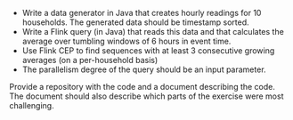 - Write a data generator in Java that creates hourly readings for 10 households. The generated data should be timestamp sorted.
- Write a Flink query (in Java) that reads this data and that calculates the average over tumbling windows of 6 hours in event time.
- Use Flink CEP to find sequences with at least 3 consecutive growing averages (on a per-household basis)
- The parallelism degree of the query should be an input parameter.

Provide a repository with the code and a document describing the code. The document should also describe which parts of the exercise were most challenging.
